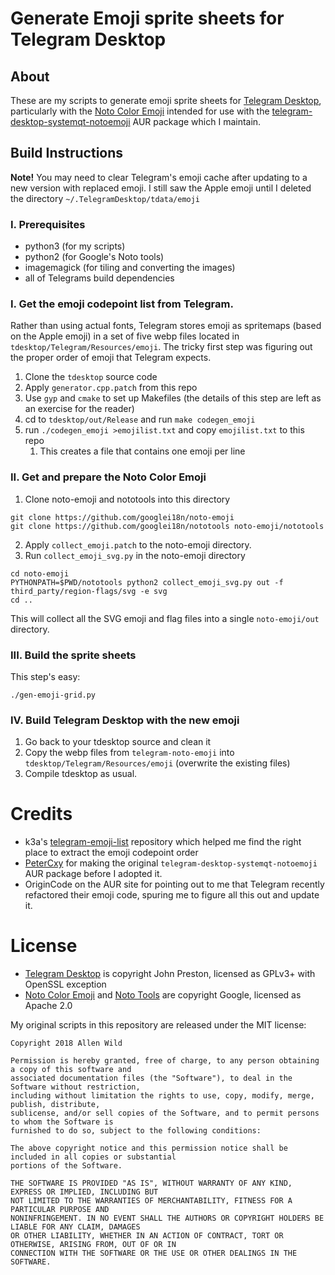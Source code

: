 # Generate Emoji sprite sheets for Telegram Desktop

## About
These are my scripts to generate emoji sprite sheets for [Telegram Desktop](https://github.com/telegramdesktop/tdesktop),
particularly with the [Noto Color Emoji](https://github.com/googlei18n/noto-emoji) intended for use
with the [telegram-desktop-systemqt-notoemoji](https://aur.archlinux.org/packages/telegram-desktop-systemqt-notoemoji)
AUR package which I maintain.

## Build Instructions

**Note!** You may need to clear Telegram's emoji cache after updating to a new version with replaced
emoji. I still saw the Apple emoji until I deleted the directory `~/.TelegramDesktop/tdata/emoji`

### I. Prerequisites
* python3 (for my scripts)
* python2 (for Google's Noto tools)
* imagemagick (for tiling and converting the images)
* all of Telegrams build dependencies

### I. Get the emoji codepoint list from Telegram.
Rather than using actual fonts, Telegram stores emoji as spritemaps (based on the Apple emoji) in
a set of five webp files located in `tdesktop/Telegram/Resources/emoji`. The tricky first step was
figuring out the proper order of emoji that Telegram expects.

1. Clone the `tdesktop` source code
2. Apply `generator.cpp.patch` from this repo
3. Use `gyp` and `cmake` to set up Makefiles (the details of this step are left as an exercise for
   the reader)
4. cd to `tdesktop/out/Release` and run `make codegen_emoji`
5. run `./codegen_emoji >emojilist.txt` and copy `emojilist.txt` to this repo
   1. This creates a file that contains one emoji per line

### II. Get and prepare the Noto Color Emoji
1. Clone noto-emoji and nototools into this directory
```
git clone https://github.com/googlei18n/noto-emoji
git clone https://github.com/googlei18n/nototools noto-emoji/nototools
```
2. Apply `collect_emoji.patch` to the noto-emoji directory.
3. Run `collect_emoji_svg.py` in the noto-emoji directory
```
cd noto-emoji
PYTHONPATH=$PWD/nototools python2 collect_emoji_svg.py out -f third_party/region-flags/svg -e svg
cd ..
```
This will collect all the SVG emoji and flag files into a single `noto-emoji/out` directory.

### III. Build the sprite sheets
This step's easy:
```
./gen-emoji-grid.py
```

### IV. Build Telegram Desktop with the new emoji
1. Go back to your tdesktop source and clean it
2. Copy the webp files from `telegram-noto-emoji` into `tdesktop/Telegram/Resources/emoji`
   (overwrite the existing files)
3. Compile tdesktop as usual.

# Credits
* k3a's [telegram-emoji-list](https://github.com/k3a/telegram-emoji-list) repository which helped me
  find the right place to extract the emoji codepoint order
* [PeterCxy](https://github.com/PeterCxy) for making the original
  `telegram-desktop-systemqt-notoemoji` AUR package before I adopted it.
* OriginCode on the AUR site for pointing out to me that Telegram recently refactored their emoji
  code, spuring me to figure all this out and update it.

# License
* [Telegram Desktop](https://github.com/telegramdesktop/tdesktop/blob/dev/LEGAL) is copyright John
  Preston, licensed as GPLv3+ with OpenSSL exception
* [Noto Color Emoji](https://github.com/googlei18n/noto-emoji/blob/master/LICENSE) and
  [Noto Tools](https://github.com/googlei18n/nototools/blob/master/LICENSE) are copyright Google,
   licensed as Apache 2.0

My original scripts in this repository are released under the MIT license:
```
Copyright 2018 Allen Wild

Permission is hereby granted, free of charge, to any person obtaining a copy of this software and
associated documentation files (the "Software"), to deal in the Software without restriction,
including without limitation the rights to use, copy, modify, merge, publish, distribute,
sublicense, and/or sell copies of the Software, and to permit persons to whom the Software is
furnished to do so, subject to the following conditions:

The above copyright notice and this permission notice shall be included in all copies or substantial
portions of the Software.

THE SOFTWARE IS PROVIDED "AS IS", WITHOUT WARRANTY OF ANY KIND, EXPRESS OR IMPLIED, INCLUDING BUT
NOT LIMITED TO THE WARRANTIES OF MERCHANTABILITY, FITNESS FOR A PARTICULAR PURPOSE AND
NONINFRINGEMENT. IN NO EVENT SHALL THE AUTHORS OR COPYRIGHT HOLDERS BE LIABLE FOR ANY CLAIM, DAMAGES
OR OTHER LIABILITY, WHETHER IN AN ACTION OF CONTRACT, TORT OR OTHERWISE, ARISING FROM, OUT OF OR IN
CONNECTION WITH THE SOFTWARE OR THE USE OR OTHER DEALINGS IN THE SOFTWARE.
```
